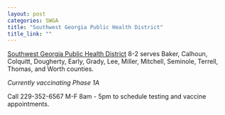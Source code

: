 ```yaml
---
layout: post
categories: SWGA
title: "Southwest Georgia Public Health District"
title_link: ""
---
```

[Southwest Georgia Public Health District](http://www.southwestgeorgiapublichealth.org/) 8-2 serves Baker, Calhoun, Colquitt, Dougherty, Early, Grady, Lee, Miller, Mitchell, Seminole, Terrell, Thomas, and Worth counties.

_Currently vaccinating Phase 1A_  

Call 229-352-6567 M-F 8am - 5pm to schedule testing and vaccine appointments.
